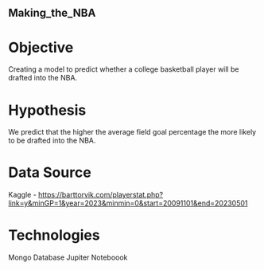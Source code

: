 ## Making_the_NBA
# Objective
Creating a model to predict whether a college basketball player will be drafted into the NBA.  

# Hypothesis
We predict that the higher the average field goal percentage the more likely to be drafted into the NBA.

# Data Source
Kaggle - https://barttorvik.com/playerstat.php?link=y&minGP=1&year=2023&minmin=0&start=20091101&end=20230501

# Technologies
Mongo Database
Jupiter Noteboook
